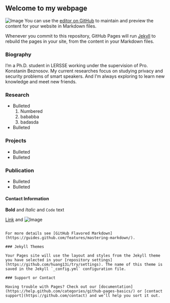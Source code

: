 ## Welcome to my webpage
![Image](src)
You can use the [editor on GitHub](https://github.com/huang13i/try/edit/master/index.md) to maintain and preview the content for your website in Markdown files.

Whenever you commit to this repository, GitHub Pages will run [Jekyll](https://jekyllrb.com/) to rebuild the pages in your site, from the content in your Markdown files.

### Biography

I’m a Ph.D. student in LERSSE working under the supervision of Pro. Konstanin Beznosov. My current researches focus on studying privacy and security problems of smart speakers. And I’m always exploring to learn new knowledge and meet new friends.


### Research
- Bulleted
  1. Numbered
  2. bababba
  3. badasda
- Bulleted
### Projects
- Bulleted
- Bulleted
### Publication
- Bulleted
- Bulleted
#### Contact Information


**Bold** and _Italic_ and `Code` text

[Link](url) and ![Image](src)
```

For more details see [GitHub Flavored Markdown](https://guides.github.com/features/mastering-markdown/).

### Jekyll Themes

Your Pages site will use the layout and styles from the Jekyll theme you have selected in your [repository settings](https://github.com/huang13i/try/settings). The name of this theme is saved in the Jekyll `_config.yml` configuration file.

### Support or Contact

Having trouble with Pages? Check out our [documentation](https://help.github.com/categories/github-pages-basics/) or [contact support](https://github.com/contact) and we’ll help you sort it out.
